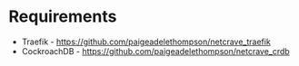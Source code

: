 # Requirements
- Traefik - https://github.com/paigeadelethompson/netcrave_traefik
- CockroachDB - https://github.com/paigeadelethompson/netcrave_crdb 

